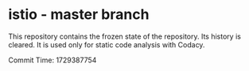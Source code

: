 # istio - master branch

This repository contains the frozen state of the repository.
Its history is cleared. It is used only for static code
analysis with Codacy.

Commit Time: 1729387754